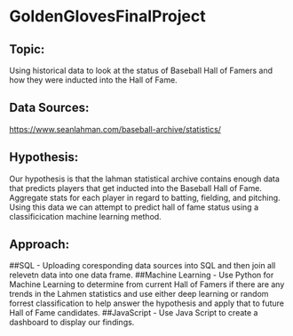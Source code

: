 # GoldenGlovesFinalProject

## Topic:
Using historical data to look at the status of Baseball Hall of Famers and how they were inducted into the Hall of Fame. 

## Data Sources:
https://www.seanlahman.com/baseball-archive/statistics/

## Hypothesis:
Our hypothesis is that the lahman statistical archive contains enough data that predicts players that get inducted into the Baseball Hall of Fame. Aggregate stats for each player in regard to batting, fielding, and pitching. Using this data we can attempt to predict hall of fame status using a classificication machine learning method.

## Approach:
##SQL - Uploading coresponding data sources into SQL and then join all relevetn data into one data frame.
##Machine Learning - Use Python for Machine Learning to determine from current Hall of Famers if there are any trends in the Lahmen statistics and use either deep learning or random forrest classification to help answer the hypothesis and apply that to future Hall of Fame candidates. 
##JavaScript - Use Java Script to create a dashboard to display our findings. 
